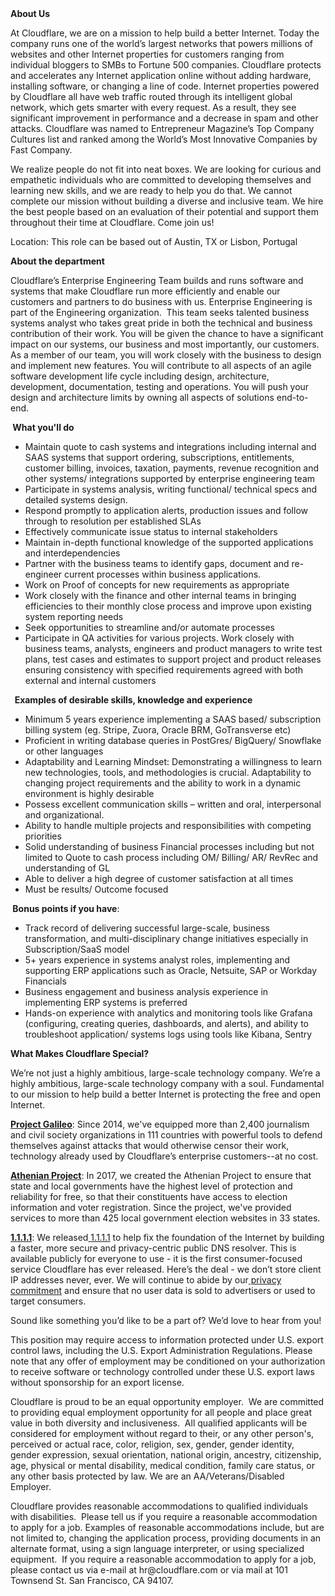 <div class="content-intro">
	<div><strong>About Us</strong></div>
	<div>
		<p>At Cloudflare, we are on a mission to help build a better Internet. Today the company runs one of the world’s largest networks that powers millions of websites and other Internet properties for customers ranging from individual bloggers to SMBs to Fortune 500 companies. Cloudflare protects and accelerates any Internet application online without adding hardware, installing software, or changing a line of code. Internet properties powered by Cloudflare all have web traffic routed through its intelligent global network, which gets smarter with every request. As a result, they see significant improvement in performance and a decrease in spam and other attacks. Cloudflare was named to Entrepreneur Magazine’s Top Company Cultures list and ranked among the World’s Most Innovative Companies by Fast Company.&nbsp;</p>
		<p><span style="font-weight: 400;">We realize people do not fit into neat boxes. We are looking for curious and empathetic individuals who are committed to developing themselves and learning new skills, and we are ready to help you do that. We cannot complete our mission without building a diverse and inclusive team. We hire the best people based on an evaluation of their potential and support them throughout their time at Cloudflare. Come join us!&nbsp;</span></p>
	</div>
</div>
<p>Location: This role can be based out of Austin, TX or Lisbon, Portugal</p>
<p><strong>About the department</strong></p>
<p>Cloudflare’s Enterprise Engineering Team builds and runs software and systems that make Cloudflare run more efficiently and enable our customers and partners to do business with us. Enterprise Engineering is part of the Engineering organization.&nbsp; This team seeks talented business systems analyst who takes great pride in both the technical and business contribution of their work. You will be given the chance to have a significant impact on our systems, our business and most importantly, our customers. As a member of our team, you will work closely with the business to design and implement new features. You will contribute to all aspects of an agile software development life cycle including design, architecture, development, documentation, testing and operations. You will push your design and architecture limits by owning all aspects of solutions end-to-end.&nbsp;</p>
<p><strong>&nbsp;What you'll do</strong></p>
<ul>
	<li>Maintain quote to cash systems and integrations including internal and SAAS systems that support ordering, subscriptions, entitlements, customer billing, invoices, taxation, payments, revenue recognition and other systems/ integrations supported by enterprise engineering team</li>
	<li>Participate in systems analysis, writing functional/ technical specs and detailed systems design.</li>
	<li>Respond promptly to application alerts, production issues and follow through to resolution per established SLAs</li>
	<li>Effectively communicate issue status to internal stakeholders</li>
	<li>Maintain in-depth functional knowledge of the supported applications and interdependencies</li>
	<li>Partner with the business teams to identify gaps, document and re-engineer current processes within business applications.&nbsp;</li>
	<li>Work on Proof of concepts for new requirements as appropriate</li>
	<li>Work closely with the finance and other internal teams in bringing efficiencies to their monthly close process and improve upon existing system reporting needs</li>
	<li>Seek opportunities to streamline and/or automate processes</li>
	<li>Participate in QA activities for various projects. Work closely with business teams, analysts, engineers and product managers to write test plans, test cases and estimates to support project and product releases ensuring consistency with specified requirements agreed with both external and internal customers</li>
</ul>
<p><strong>&nbsp;&nbsp;Examples of desirable skills, knowledge and experience</strong></p>
<ul>
	<li>Minimum 5 years experience implementing a SAAS based/ subscription billing system (eg. Stripe, Zuora, Oracle BRM, GoTransverse etc)</li>
	<li>Proficient in writing database queries in PostGres/ BigQuery/ Snowflake or other languages</li>
	<li>Adaptability and Learning Mindset: Demonstrating a willingness to learn new technologies, tools, and methodologies is crucial. Adaptability to changing project requirements and the ability to work in a dynamic environment is highly desirable</li>
	<li>Possess excellent communication skills – written and oral, interpersonal and organizational.</li>
	<li>Ability to handle multiple projects and responsibilities with competing priorities</li>
	<li>Solid understanding of business Financial processes including but not limited to Quote to cash process including OM/ Billing/ AR/ RevRec and understanding of GL</li>
	<li>Able to deliver a high degree of customer satisfaction at all times</li>
	<li>Must be results/ Outcome focused</li>
</ul>
<p><strong>&nbsp;Bonus points if you have</strong>:</p>
<ul>
	<li>Track record of delivering successful large-scale, business transformation, and multi-disciplinary change initiatives especially in Subscription/SaaS model</li>
	<li>5+ years experience in systems analyst roles, implementing and supporting ERP applications such as Oracle, Netsuite, SAP or Workday Financials</li>
	<li>Business engagement and business analysis experience in implementing ERP systems is preferred</li>
	<li>Hands-on experience with analytics and monitoring tools like Grafana (configuring, creating queries, dashboards, and alerts), and ability to troubleshoot application/ systems logs using tools like Kibana, Sentry</li>
</ul>
<div class="content-conclusion">
	<p><strong>What Makes Cloudflare Special?</strong></p>
	<p><span style="font-weight: 400;">We’re not just a highly ambitious, large-scale technology company. We’re a highly ambitious, large-scale technology company with a soul. Fundamental to our mission to help build a better Internet is protecting the free and open Internet.</span></p>
	<p><a href="https://blog.cloudflare.com/protecting-free-expression-online/"><strong>Project Galileo</strong></a><span style="font-weight: 400;">: Since 2014, we've equipped more than 2,400 journalism and civil society organizations in 111 countries with powerful tools to defend themselves against attacks that would otherwise censor their work, technology already used by Cloudflare’s enterprise customers--at no cost.</span></p>
	<p><strong><a href="https://www.cloudflare.com/athenian/">Athenian Project</a></strong><span style="font-weight: 400;">: In 2017, we created the Athenian Project to ensure that state and local governments have the highest level of protection and reliability for free, so that their constituents have access to election information and voter registration. Since the project, we've provided services to more than 425 local government election websites in 33 states.</span></p>
	<p><a href="https://1.1.1.1/"><strong>1.1.1.1</strong></a><span style="font-weight: 400;">: We released</span><a href="https://1.1.1.1/"> <span style="font-weight: 400;">1.1.1.1</span></a><span style="font-weight: 400;"> to help fix the foundation of the Internet by building a faster, more secure and privacy-centric public DNS resolver. This is available publicly for everyone to use - it is the first consumer-focused service Cloudflare has ever released. Here’s the deal - we don’t store client IP addresses never, ever. We will continue to abide by our</span><a href="https://developers.cloudflare.com/1.1.1.1/privacy/public-dns-resolver"> privacy commitment</a><span style="font-weight: 400;"> and ensure that no user data is sold to advertisers or used to target consumers.</span></p>
	<p><span style="font-weight: 400;">Sound like something you’d like to be a part of? We’d love to hear from you!</span></p>
	<p><span style="font-weight: 400;">This position may require access to information protected under U.S. export control laws, including the U.S. Export Administration Regulations. Please note that any offer of employment may be conditioned on your authorization to receive software or technology controlled under these U.S. export laws without sponsorship for an export license.</span></p>
	<p><span style="font-weight: 400;">Cloudflare is proud to be an equal opportunity employer. &nbsp;We are committed to providing equal employment opportunity for all people and place great value in both diversity and inclusiveness. &nbsp;All qualified applicants will be considered for employment without regard to their, or any other person's, perceived or actual</span> <span style="font-weight: 400;">race, color, religion, sex, gender, gender identity, gender expression, sexual orientation, national origin, ancestry, citizenship, age, physical or mental disability, medical condition, family care status, or any other basis protected by law. </span><span style="font-weight: 400;">We are an AA/Veterans/Disabled Employer.</span></p>
	<p><span style="font-weight: 400;">Cloudflare provides reasonable accommodations to qualified individuals with disabilities. &nbsp;Please tell us if you require a reasonable accommodation to apply for a job. Examples of reasonable accommodations include, but are not limited to, changing the application process, providing documents in an alternate format, using a sign language interpreter, or using specialized equipment. &nbsp;If you require a reasonable accommodation to apply for a job, please contact us via e-mail at </span><span style="font-weight: 400;">hr@cloudflare.com</span><span style="font-weight: 400;"> or via mail at 101 Townsend St. San Francisco, CA 94107.</span></p>
</div>